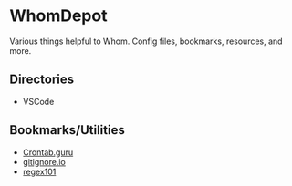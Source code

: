 # WhomDepot
Various things helpful to Whom. Config files, bookmarks, resources, and more.

## Directories

 * VSCode
 
## Bookmarks/Utilities

 * [Crontab.guru](https://crontab.guru/)
 * [gitignore.io](https://gitignore.io/)
 * [regex101](https://regex101.com/)
